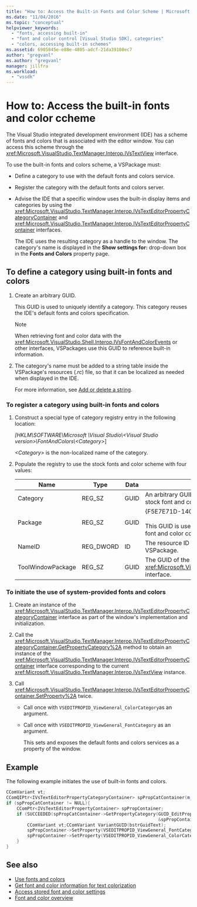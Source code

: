 ```yaml
---
title: "How to: Access the Built-in Fonts and Color Scheme | Microsoft Docs"
ms.date: "11/04/2016"
ms.topic: "conceptual"
helpviewer_keywords:
  - "fonts, accessing built-in"
  - "font and color control [Visual Studio SDK], categories"
  - "colors, accessing built-in schemes"
ms.assetid: 6905845e-e88e-4805-adcf-21da39108ec7
author: "gregvanl"
ms.author: "gregvanl"
manager: jillfra
ms.workload:
  - "vssdk"
---
```

# How to: Access the built-in fonts and color ccheme
The Visual Studio integrated development environment (IDE) has a scheme of fonts and colors that is associated with the editor window. You can access this scheme through the <xref:Microsoft.VisualStudio.TextManager.Interop.IVsTextView> interface.

 To use the built-in fonts and colors scheme, a VSPackage must:

- Define a category to use with the default fonts and colors service.

- Register the category with the default fonts and colors server.

- Advise the IDE that a specific window uses the built-in display items and categories by using the <xref:Microsoft.VisualStudio.TextManager.Interop.IVsTextEditorPropertyCategoryContainer> and <xref:Microsoft.VisualStudio.TextManager.Interop.IVsTextEditorPropertyContainer> interfaces.

  The IDE uses the resulting category as a handle to the window. The category's name is displayed in the **Show settings for:** drop-down box in the **Fonts and Colors** property page.

## To define a category using built-in fonts and colors

1. Create an arbitrary GUID.

     This GUID is used to uniquely identify a category. This category reuses the IDE's default fonts and colors specification.

    > [!NOTE]
    > When retrieving font and color data with the <xref:Microsoft.VisualStudio.Shell.Interop.IVsFontAndColorEvents> or other interfaces, VSPackages use this GUID to reference built-in information.

2. The category's name must be added to a string table inside the VSPackage's resources (*.rc*) file, so that it can be localized as needed when displayed in the IDE.

     For more information, see [Add or delete a string](/cpp/windows/adding-or-deleting-a-string).

### To register a category using built-in fonts and colors

1. Construct a special type of category registry entry in the following location:

     *[HKLM\SOFTWARE\Microsoft \Visual Studio\\\<Visual Studio version>\FontAndColors\\\<Category>*]

     *\<Category>* is the non-localized name of the category.

2. Populate the registry to use the stock fonts and color scheme with four values:

    |Name|Type|Data|Description|
    |----------|----------|----------|-----------------|
    |Category|REG_SZ|GUID|An arbitrary GUID that identifies a category that contains the stock font and color scheme.|
    |Package|REG_SZ|GUID|{F5E7E71D-1401-11D1-883B-0000F87579D2}<br /><br /> This GUID is used by all VSPackages that use the default font and color configurations.|
    |NameID|REG_DWORD|ID|The resource ID of a localizable category name in the VSPackage.|
    |ToolWindowPackage|REG_SZ|GUID|The GUID of the VSPackage implementing the <xref:Microsoft.VisualStudio.TextManager.Interop.IVsTextView> interface.|

### To initiate the use of system-provided fonts and colors

1. Create an instance of the <xref:Microsoft.VisualStudio.TextManager.Interop.IVsTextEditorPropertyCategoryContainer> interface as part of the window's implementation and initialization.

2. Call the <xref:Microsoft.VisualStudio.TextManager.Interop.IVsTextEditorPropertyCategoryContainer.GetPropertyCategory%2A> method to obtain an instance of the <xref:Microsoft.VisualStudio.TextManager.Interop.IVsTextEditorPropertyContainer> interface corresponding to the current <xref:Microsoft.VisualStudio.TextManager.Interop.IVsTextView> instance.

3. Call <xref:Microsoft.VisualStudio.TextManager.Interop.IVsTextEditorPropertyContainer.SetProperty%2A> twice.

   - Call once with `VSEDITPROPID_ViewGeneral_ColorCategory`as an argument.

   - Call once with `VSEDITPROPID_ViewGeneral_FontCategory` as an argument.

     This sets and exposes the default fonts and colors services as a property of the window.

## Example
 The following example initiates the use of built-in fonts and colors.

```cpp
CComVariant vt;
CComQIPtr<IVsTextEditorPropertyCategoryContainer> spPropCatContainer(m_spView);
if (spPropCatContainer != NULL){
    CComPtr<IVsTextEditorPropertyContainer> spPropContainer;
    if (SUCCEEDED(spPropCatContainer->GetPropertyCategory(GUID_EditPropCategory_View_MasterSettings,
                                                          &spPropContainer))){
        CComVariant vt;CComVariant VariantGUID(bstrGuidText);
        spPropContainer->SetProperty(VSEDITPROPID_ViewGeneral_FontCategory, VariantGUID);
        spPropContainer->SetProperty(VSEDITPROPID_ViewGeneral_ColorCategory, VariantGUID);
    }
}
```

## See also

- [Use fonts and colors](../extensibility/using-fonts-and-colors.md)
- [Get font and color information for text colorization](../extensibility/getting-font-and-color-information-for-text-colorization.md)
- [Access stored font and color settings](../extensibility/accessing-stored-font-and-color-settings.md)
- [Font and color overview](../extensibility/font-and-color-overview.md)